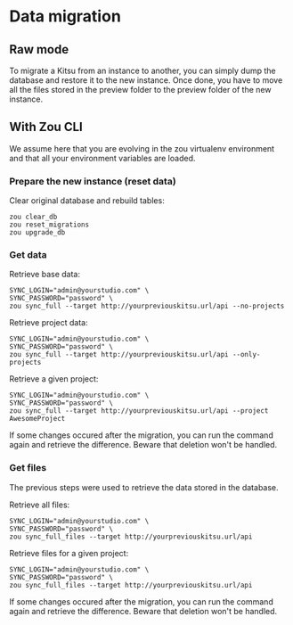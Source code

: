 # Data migration

## Raw mode

To migrate a Kitsu from an instance to another, you can simply dump the
database and restore it to the new instance. Once done, you have to move all 
the files stored in the preview folder to the preview folder of the new
instance.

## With Zou CLI

We assume here that you are evolving in the zou virtualenv environment and that
all your environment variables are loaded.

### Prepare the new instance (reset data)

Clear original database and rebuild tables:

```
zou clear_db
zou reset_migrations
zou upgrade_db
```

### Get data

Retrieve base data:

```
SYNC_LOGIN="admin@yourstudio.com" \
SYNC_PASSWORD="password" \
zou sync_full --target http://yourpreviouskitsu.url/api --no-projects
```

Retrieve project data:

```
SYNC_LOGIN="admin@yourstudio.com" \
SYNC_PASSWORD="password" \
zou sync_full --target http://yourpreviouskitsu.url/api --only-projects
```

Retrieve a given project:

```
SYNC_LOGIN="admin@yourstudio.com" \
SYNC_PASSWORD="password" \
zou sync_full --target http://yourpreviouskitsu.url/api --project AwesomeProject
```

If some changes occured after the migration, you can run the command again and
retrieve the difference. Beware that deletion won't be handled.

### Get files

The previous steps were used to retrieve the data stored in the database.

Retrieve all files:

```
SYNC_LOGIN="admin@yourstudio.com" \
SYNC_PASSWORD="password" \
zou sync_full_files --target http://yourpreviouskitsu.url/api
```

Retrieve files for a given project:

```
SYNC_LOGIN="admin@yourstudio.com" \
SYNC_PASSWORD="password" \
zou sync_full_files --target http://yourpreviouskitsu.url/api
```

If some changes occured after the migration, you can run the command again and
retrieve the difference. Beware that deletion won't be handled.
